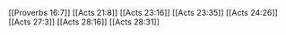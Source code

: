 [[Proverbs 16:7]]
[[Acts 21:8]]
[[Acts 23:16]]
[[Acts 23:35]]
[[Acts 24:26]]
[[Acts 27:3]]
[[Acts 28:16]]
[[Acts 28:31]]

